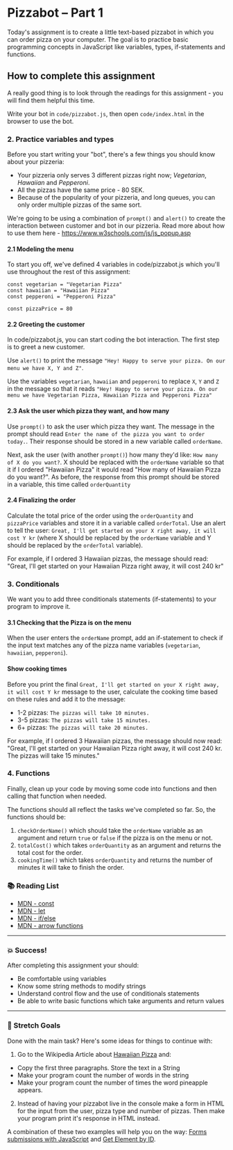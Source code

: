 # Pizzabot – Part 1

Today's assignment is to create a little text-based pizzabot in which you can order pizza on your computer. The goal is to practice basic programming concepts in JavaScript like variables, types, if-statements and functions.

## How to complete this assignment

A really good thing is to look through the readings for this assignment - you will find them helpful this time.

Write your bot in `code/pizzabot.js`, then open `code/index.html` in the browser to use the bot.

### 2. Practice variables and types

Before you start writing your "bot", there's a few things you should know about your pizzeria:

* Your pizzeria only serves 3 different pizzas right now; *Vegetarian*, *Hawaiian* and *Pepperoni*.
* All the pizzas have the same price - 80 SEK.
* Because of the popularity of your pizzeria, and long queues, you can only order multiple pizzas of the same sort.

We're going to be using a combination of `prompt()` and `alert()` to create the interaction between customer and bot in our pizzeria. Read more about how to use them here - https://www.w3schools.com/js/js_popup.asp

#### 2.1 Modeling the menu

To start you off, we've defined 4 variables in code/pizzabot.js which you'll use throughout the rest of this assignment:

```
const vegetarian = "Vegetarian Pizza"
const hawaiian = "Hawaiian Pizza"
const pepperoni = "Pepperoni Pizza"

const pizzaPrice = 80
```

#### 2.2 Greeting the customer

In code/pizzabot.js, you can start coding the bot interaction. The first step is to greet a new customer.

Use `alert()` to print the message `"Hey! Happy to serve your pizza. On our menu we have X, Y and Z"`.

Use the variables `vegetarian`, `hawaiian` and `pepperoni` to replace `X`, `Y` and `Z` in the message so that it reads `"Hey! Happy to serve your pizza. On our menu we have Vegetarian Pizza, Hawaiian Pizza and Pepperoni Pizza"`

#### 2.3 Ask the user which pizza they want, and how many

Use `prompt()` to ask the user which pizza they want. The message in the prompt should read `Enter the name of the pizza you want to order today.`. Their response should be stored in a new variable called `orderName`.

Next, ask the user (with another `prompt()`) how many they'd like: `How many of X do you want?`. X should be replaced with the `orderName` variable so that it if I ordered "Hawaiian Pizza" it would read "How many of Hawaiian Pizza do you want?". As before, the response from this prompt should be stored in a variable, this time called `orderQuantity`

#### 2.4 Finalizing the order

Calculate the total price of the order using the `orderQuantity` and `pizzaPrice` variables and store it in a variable called `orderTotal`. Use an alert to tell the user:  `Great, I'll get started on your X right away, it will cost Y kr` (where X should be replaced by the `orderName` variable and Y should be replaced by the `orderTotal` variable).

For example, if I ordered 3 Hawaiian pizzas, the message should read: "Great, I'll get started on your Hawaiian Pizza right away, it will cost 240 kr"

### 3. Conditionals

We want you to add three conditionals statements (if-statements) to your program to improve it.

#### 3.1 Checking that the Pizza is on the menu

When the user enters the `orderName` prompt, add an if-statement to check if the input text matches any of the pizza name variables (`vegetarian`, `hawaiian`, `pepperoni`).

#### Show cooking times

Before you print the final `Great, I'll get started on your X right away, it will cost Y kr` message to the user, calculate the cooking time based on these rules and add it to the message:

* 1-2 pizzas: `The pizzas will take 10 minutes.`
* 3-5 pizzas: `The pizzas will take 15 minutes.`
* 6+ pizzas: `The pizzas will take 20 minutes.`

For example, if I ordered 3 Hawaiian pizzas, the message should now read: "Great, I'll get started on your Hawaiian Pizza right away, it will cost 240 kr. The pizzas will take 15 minutes."

### 4. Functions

Finally, clean up your code by moving some code into functions and then calling that function when needed.

The functions should all reflect the tasks we've completed so far. So, the functions should be:

1. `checkOrderName()` which should take the `orderName` variable as an argument and return `true` or `false` if the pizza is on the menu or not.
1. `totalCost()` which takes `orderQuantity` as an argument and returns the total cost for the order.
1. `cookingTime()` which takes `orderQuantity` and returns the number of minutes it will take to finish the order.

### :books: Reading List

* [MDN - const](https://developer.mozilla.org/en-US/docs/Web/JavaScript/Reference/Statements/const)
* [MDN - let](https://developer.mozilla.org/en-US/docs/Web/JavaScript/Reference/Statements/let)
* [MDN - if/else](https://developer.mozilla.org/en-US/docs/Web/JavaScript/Reference/Statements/if...else)
* [MDN - arrow functions](https://developer.mozilla.org/en-US/docs/Web/JavaScript/Reference/Functions/Arrow_functions)

---

### :boom: Success!

After completing this assignment your should:

* Be comfortable using variables
* Know some string methods to modify strings
* Understand control flow and the use of conditionals statements
* Be able to write basic functions which take arguments and return values

---

### :runner: Stretch Goals

Done with the main task? Here's some ideas for things to continue with:

1. Go to the Wikipedia Article about [Hawaiian Pizza](https://en.wikipedia.org/wiki/Hawaiian_pizza) and:

* Copy the first three paragraphs. Store the text in a String
* Make your program count the number of words in the string
* Make your program count the number of times the word pineapple appears.

2. Instead of having your pizzabot live in the console make a form in HTML for the input from the user, pizza type and number of pizzas. Then make your program print it's response in HTML instead.

A combination of these two examples will help you on the way: [Forms submissions with JavaScript](https://www.w3schools.com/js/tryit.asp?filename=tryjs_form_submit) and [Get Element by ID](https://www.w3schools.com/js/exercise.asp?filename=exercise_arrays4).
